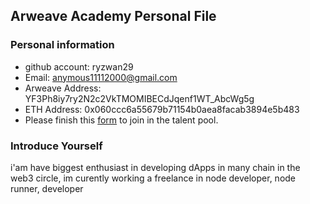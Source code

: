 ## Arweave Academy Personal File

### Personal information

- github account: ryzwan29
- Email: anymous11112000@gmail.com
- Arweave Address: YF3Ph8iy7ry2N2c2VkTMOMIBECdJqenf1WT_AbcWg5g
- ETH Address: 0x060ccc6a55679b71154b0aea8facab3894e5b483
- Please finish this [form](https://docs.google.com/forms/d/e/1FAIpQLSfWA5fIIcBgmRppm3jNz5vmf9Mai_QMVil-2pO4r7YKn_Zhtw/viewform?usp=sf_link) to join in the talent pool.

### Introduce Yourself
 i'am have biggest enthusiast in developing dApps in many chain in the web3 circle, im curently working a freelance in node developer, node runner, developer
